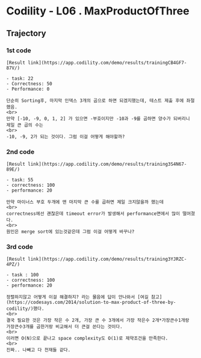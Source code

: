 # Codility - L06 . MaxProductOfThree

## Trajectory

### 1st code

	[Result link](https://app.codility.com/demo/results/trainingCB4GF7-87V/)
	
	- task: 22
	- Correctness: 50
	- Performance: 0
	
	단순히 Sorting후, 마지막 인덱스 3개의 곱으로 하면 되겠지했는데, 테스트 제출 후에 좌절했음.
	<br>
	만약 [-10, -9, 0, 1, 2] 가 있으면 -부호이지만 -10과 -9를 곱하면 양수가 되버리니 제일 큰 곱의 수는
	<br>
	-10, -9, 2가 되는 것이다. 그럼 이걸 어떻게 해야할까? 
	
### 2nd code

	[Result link](https://app.codility.com/demo/results/training3S4N67-89E/)
	
	- task: 55
	- correctness: 100
	- performance: 20
	
	만약 마이너스 부호 두개에 맨 마지막 큰 수를 곱하면 제일 크지않을까 했는데 
	<br>
	correctness에선 괜찮은데 timeout error가 발생해서 performance면에서 많이 떨어졌다.
	<br>
	원인은 merge sort에 있는것같은데 그럼 이걸 어떻게 바꾸나?
	
### 3rd code

	[Result link](https://app.codility.com/demo/results/training3YJRZC-4PZ/)
	
	- task : 100
	- correctness: 100
	- performance: 20
	
	정렬하지않고 어떻게 이걸 해결하지? 라는 물음에 답이 안나와서 [여길 참고](https://codesays.com/2014/solution-to-max-product-of-three-by-codility/)했다.
	<br>
	결국 필요한 것은 가장 작은 수 2개, 가장 큰 수 3개에서 가장 작은수 2개*가장큰수1개랑 가장큰수3개를 곱한거랑 비교해서 더 큰걸 쓴다는 것이다.
	<br>
	이러면 O(N)으로 끝나고 space complexity도 O(1)로 제약조건을 만족한다.
	<br>
	진짜.. 나빼고 다 천재들 같다.
	
	
	
	